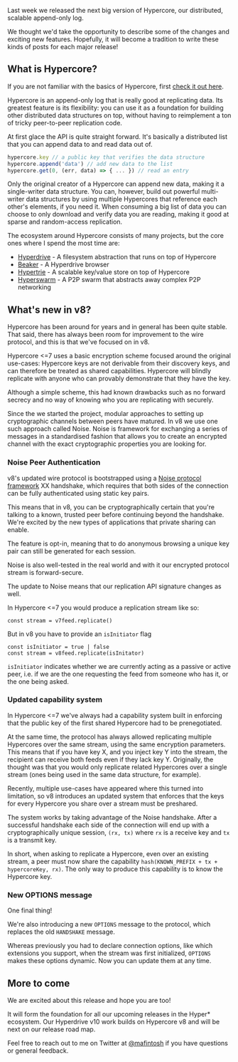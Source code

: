 Last week we released the next big version of Hypercore, our distributed, scalable append-only log.

We thought we'd take the opportunity to describe some of the changes and exciting new features. Hopefully, it will become a tradition to write these kinds of posts for each major release!

## What is Hypercore?

If you are not familiar with the basics of Hypercore, first [check it out here](https://github.com/mafintosh/hypercore).

Hypercore is an append-only log that is really good at replicating data. Its greatest feature is its flexibility: you can use it as a foundation for building other distributed data structures on top, without having to reimplement a ton of tricky peer-to-peer replication code.

At first glace the API is quite straight forward. It's basically a distributed list that you can append data to and read data out of.

``` js
hypercore.key // a public key that verifies the data structure
hypercore.append('data') // add new data to the list
hypercore.get(0, (err, data) => { ... }) // read an entry
```

Only the original creator of a Hypercore can append new data, making it a single-writer data structure. You can, however, build out powerful multi-writer data structures by using multiple Hypercores that reference each other's elements, if you need it. When consuming a big list of data you can choose to only download and verify data you are reading, making it good at sparse and random-access replication.

The ecosystem around Hypercore consists of many projects, but the core ones where I spend the most time are:

* [Hyperdrive](https://github.com/mafintosh/hyperdrive) - A filesystem abstraction that runs on top of Hypercore
* [Beaker](https://beakerbrowser.com) - A Hyperdrive browser
* [Hypertrie](https://github.com/mafintosh/hypertrie) - A scalable key/value store on top of Hypercore
* [Hyperswarm](https://github.com/hyperswarm) - A P2P swarm that abstracts away complex P2P networking

## What's new in v8?

Hypercore has been around for years and in general has been quite stable. That said, there has always been room for improvement to the wire protocol, and this is that we've focused on in v8.

Hypercore <=7 uses a basic encryption scheme focused around the original use-cases: Hypercore keys are not derivable from their discovery keys, and can therefore be treated as shared capabilities. Hypercore will blindly replicate with anyone who can provably demonstrate that they have the key.

Although a simple scheme, this had known drawbacks such as no forward secrecy and no way of knowing who you are replicating with securely.

Since the we started the project, modular approaches to setting up cryptographic channels between peers have matured. In v8 we use one such approach called Noise. Noise is framework for exchanging a series of messages in a standardised fashion that allows you to create an encrypted channel with the exact cryptographic properties you are looking for.

### Noise Peer Authentication

v8's updated wire protocol is bootstrapped using a [Noise protocol framework](http://www.noiseprotocol.org) XX handshake, which requires that both sides of the connection can be fully authenticated using static key pairs.

This means that in v8, you can be cryptographically certain that you're talking to a known, trusted peer before continuing beyond the handshake. We're excited by the new types of applications that private sharing can enable.

The feature is opt-in, meaning that to do anonymous browsing a unique key pair can still be generated for each session.

Noise is also well-tested in the real world and with it our encrypted protocol stream is forward-secure.

The update to Noise means that our replication API signature changes as well.

In Hypercore <=7 you would produce a replication stream like so:

```
const stream = v7feed.replicate()
```

But in v8 you have to provide an `isInitiator` flag

```
const isInitiator = true | false
const stream = v8feed.replicate(isInitator)
```

`isInitiator` indicates whether we are currently acting as a passive or active peer, i.e. if we are the one requesting the feed from someone who has it, or the one being asked.

### Updated capability system

In Hypercore <=7 we've always had a capability system built in enforcing that the public key of the first shared Hypercore had to be prenegotiated.

At the same time, the protocol has always allowed replicating multiple Hypercores over the same stream, using the same encryption parameters.  This means that if you have key X, and you inject key Y into the stream, the recipient can receive both feeds even if they lack key Y. Originally, the thought was that you would only replicate related Hypercores over a single stream (ones being used in the same data structure, for example).

Recently, multiple use-cases have appeared where this turned into limitation, so v8 introduces an updated system that enforces that the keys for every Hypercore you share over a stream must be preshared.

The system works by taking advantage of the Noise handshake. After a successful handshake each side of the connection will end up with a cryptographically unique session, `(rx, tx)` where `rx` is a receive key and `tx` is a transmit key.

In short, when asking to replicate a Hypercore, even over an existing stream, a peer must now share the capability `hash(KNOWN_PREFIX + tx + hypercoreKey, rx)`. The only way to produce this capability is to know the Hypercore key. 

### New OPTIONS message

One final thing!

We're also introducing a new `OPTIONS` message to the protocol, which replaces the old `HANDSHAKE` message.

Whereas previously you had to declare connection options, like which extensions you support, when the stream was first initialized, `OPTIONS` makes these options dynamic. Now you can update them at any time.

## More to come

We are excited about this release and hope you are too!

It will form the foundation for all our upcoming releases in the Hyper* ecosystem.
Our Hyperdrive v10 work builds on Hypercore v8 and will be next on our release road map.

Feel free to reach out to me on Twitter at [@mafintosh](https://twitter.com/mafintosh) if you have questions or general feedback.
